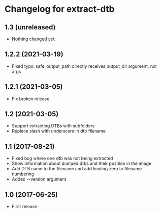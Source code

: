 Changelog for extract-dtb
=========================

1.3 (unreleased)
----------------

- Nothing changed yet.


1.2.2 (2021-03-19)
------------------

- Fixed typo: safe_output_path directly receives output_dir argument, not args


1.2.1 (2021-03-05)
------------------

- Fix broken release


1.2 (2021-03-05)
----------------

- Support extracting DTBs with subfolders
- Replace slash with underscore in dtb filename

1.1 (2017-08-21)
----------------

- Fixed bug where one dtb was not being extracted
- Show information about dumped dtbs and their position in the image
- Add DTB name to the filename and add leading zero to filename numbering
- Added --version argument

1.0 (2017-06-25)
----------------

- First release
